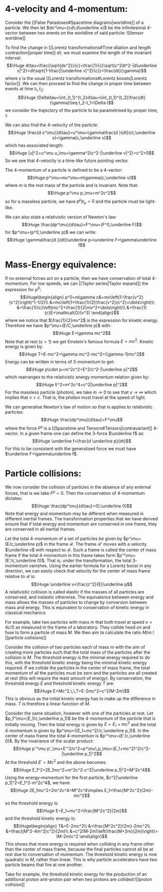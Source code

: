 # 4-velocity and 4-momentum:

Consider the [[False Paradoxes#Spacetime diagrams|worldline]] of a particle. We then let $dx^\mu=(cdt,d\underline x)$ be the infinitesimal 4-vector between two events on the worldline of said particle:
![[tensor worldine]]

To find the change in [[Lorentz transformations#Time dilation and length contraction|proper time]] $d\tau$, we must examine the length of the invariant interval:$$\Huge d\tau=\frac{\sqrt{ds^2}}{c}=\frac{1}{c}\sqrt{c^2dt^2-|d\underline x|^2}=dt\sqrt{1-\frac{|\underline v|^2}{c}}=\frac{dt}{\gamma}$$where $\gamma$ is the usual [[Lorentz transformations#Lorentz boosts|Lorentz factor]]. We can then proceed to find the change in proper time between events at time $t_1,t_2$:$$\Huge \Delta\tau=\int_{t_1}^{t_2}d\tau=\int_{t_1}^{t_2}\frac{dt}{\gamma}\leq t_2-t_1=\Delta t$$we consider the trajectory of the particle to be parametrised by proper time, $\tau$. 

We can also find the 4-velocity of the particle:$$\Huge \frac{d x^\mu}{d\tau}=u^\mu=\gamma\frac{d }{dt}(ct,\underline x)=\gamma(c,\underline v)$$which has associated length:$$\Huge |u|^2=u^\mu u_\mu=\gamma^2(c^2-|\underline v|^2)=c^2>0$$So we see that 4-velocity is a time-like future pointing vector.

The 4-momentum of a particle is defined to be a 4-vector:$$\Huge p^\mu=mu^\mu=m\gamma(c,\underline v)$$where $m$ is the rest mass of the particle and is invariant. Note that:$$\Huge p^\mu p_\mu=m^2c^2$$so for a massless particle, we have $p^\mu p_\mu=0$ and the particle must be light-like.

We can also state a relativistic version of Newton's law:$$\Huge \frac{dp^\mu}{d\tau}=F^\mu=(F^0,\underline F)$$for $p^\mu=(p^0,\underline p)$ we can write:$$\Huge \gamma\frac{d }{dt}\underline p=\underline F=\gamma\underline f$$

# Mass-Energy equivalence:

If no external forces act on a particle, then we have conservation of total 4-momentum. For low speeds, we can [[Taylor series|Taylor expand]] the expression for $p^0$:$$\Huge\begin{align}
p^0=m\gamma c&=mc\left(1-\frac{v^2}{c^2}\right)^{-1/2}\\
&=mc\left(1+\frac{1}{2}\frac{v^2}{c^2}+\dots\right)\\
&=\frac{1}{c}\left(mc^2+\frac{1}{2}mv^2+\dots\right)\\
&=\frac{1}{c}E+\mathcal{O}(v^3)
\end{align}$$where we notice that $\frac{1}{2}mv^2$ is the expression for kinetic energy. Therefore we have $p^\mu=(E/C,\underline p)$ with:$$\Huge E=\gamma mc^2$$Note that at rest $(\gamma=1)$ we get Einstein's famous formula $E=mc^2$. Kinetic energy is given by:$$\Huge T=E-mc^2=\gamma mc^2-mc^2=(\gamma-1)mc^2$$
Energy can be written in terms of $3$-momentum to get:$$\Huge p\cdot p=m^2c^2=E^2/c^2-|\underline p|^2$$which rearranges to the relativistic energy momentum relation given by:$$\Huge E^2=m^2c^4+c^2|\underline p|^2$$
For the massless particle (photon), we take $m\to0$ to see that $\gamma\to\infty$ which implies that $v=c$. That is, the photon must travel at the speed of light. 

We can generalise Newton's law of motion so that is applies to relativistic particles:$$\Huge \frac{dp^\mu}{d\tau}=F^\mu$$where the force $F^\mu$ is a [[Spacetime and Tensors#Tensors|contravariant]] $4$-vector. In a given frame one can define the $3$-force $\underline f$ as:$$\Huge \underline f=\frac{d \underline p}{dt}$$For this to be consistent with the generalised force we must have $\underline F=\gamma\underline f$.

# Particle collisions:

We now consider the collision of particles in the absence of any external forces, that is we take $F^\mu=0$. Then the conservation of $4$-momentum dictates:$$\Huge \frac{dp^\mu}{d\tau}=(0,\underline 0)$$
Note that energy and momentum may be different when measured in different inertial frames. The transformation properties that we have derived ensure that if total energy and momentum are conserved in one frame, they are conserved in all inertial frames.

Let the total $4$-momentum of a set of particles be given by $p^\mu=(E/c,\underline p)$ in the frame $\mathcal{R}$. The frame $\mathcal{R}'$ moves with a velocity $\underline v$ with respect to $\mathcal{R}$. Such a frame is called the center of mass frame if the total $4$-momentum in this frame takes form $p'^\mu=(E'/c,\underline 0)$. That is, under the transformation, the total $3$-momentum vanishes. Using the earlier formula for a Lorentz boost in any direction, we can easily check that velocity for the center of mass frame relative to $\mathcal{R}$ is:$$\Huge \underline v=\frac{c^2}{E}\underline p$$
A relativistic collision is called elastic if the masses of all particles are conserved, and inelastic otherwise. The equivalence between energy and mass allows the masses of particles to change by conversion between mass and energy. This is equivalent to conservation of kinetic energy in classical mechanics.

For example, take two particles with mass $m$ that both travel at speed $v=4c/5$ as measured in the frame of a laboratory. They collide head on and fuse to form a particle of mass $M$. We then aim to calculate the ratio $M/m$.![[particle collisions]]

Consider the collision of two particles each of mass $m$ with the aim of creating more particles such that the total mass of the particles after the collision is $M$. The threshold energy is the minimal energy required to do this, with the threshold kinetic energy being the minimal kinetic energy required. If we collide the particles in the center of mass frame, the total momentum of all the particles must be zero and the particles are all created at rest (this will require the least amount of energy). By conservation, the threshold energy $E$ and threshold kinetic energy $T$ are:$$\Huge E=Mc^2,\,\,T=E-2mc^2=c^2(M-2m)$$This is obvious as the initial kinetic energy has to make up the difference in mass. $T$ is therefore a linear function of $M$.

Consider the same situation, however with one of the particles at rest. Let $p_1^\mu=(E_1/c,\underline p_1)$ be the $4$-momentum of the particle that is initially moving. Then the total energy is given by $E=E_1+mc^2$ and the total $4$-momentum is given by $p^\mu=((E_1+mc^2)/c,\underline p_1)$. In the center of mass frame the total $4$-momentum is $p'^\mu=(E'/c,\underline 0)$. By the invariance of the scalar product:$$\Huge p'^\mu p'_\mu=E'^2/c^2=p^\mu\,p_\mu=(E_1+mc^2)^2/c^2-|\underline p_1|^2$$At the threshold $E'=Mc^2$ and the above becomes:$$\Huge E_1^2+2E_1mc^2+m^2c^2-c^2|\underline p_1|^2=M^2c^4$$Using the energy-momentum for the first particle, $c^2|\underline p_1|^2=E_1^2-m^2c^4$, we have:$$\Huge 2E_1mc^2+2m^2c^4=M^2c^4\implies E_1=\frac{M^2c^2}{2m}-mc^2$$so the threshold energy is:$$\Huge E=E_1+mc^2=\frac{M^2c^2}{2m}$$and the threshold kinetic energy is:$$\Huge\begin{align}
T&=E-2mc^2\\
&=\frac{M^2c^2}{2m}-2mc^2\\
&=\frac{(M^2-4m^2)c^2}{2m}\\
&=c^2(M-2m)\left(\frac{M+2m}{2m}\right)>(M-2m)c^2
\end{align}$$This shows that more energy is required when colliding in any frame other than the center of mass frame, because the final particles cannot all be at rest due to conversation of momentum. The threshold kinetic energy is now quadratic in $M$, rather than linear. This is why particle accelerators have two particle beams that fire at one another.

Take for example, the threshold kinetic energy for the production of an additional proton anti-proton pair when two protons are collided:![[proton collision]]